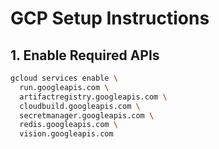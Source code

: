 # GCP Setup Instructions

## 1. Enable Required APIs

```bash
gcloud services enable \
  run.googleapis.com \
  artifactregistry.googleapis.com \
  cloudbuild.googleapis.com \
  secretmanager.googleapis.com \
  redis.googleapis.com \
  vision.googleapis.com
